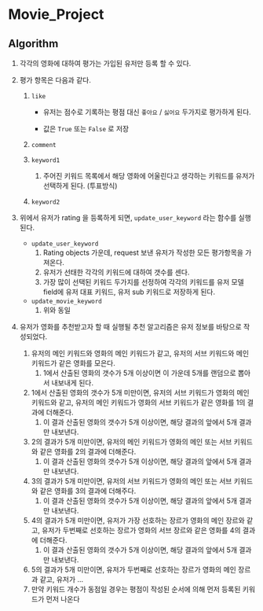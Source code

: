 # Movie_Project

## Algorithm

1.  각각의 영화에 대하여 평가는 가입된 유저만 등록 할 수 있다.

2.  평가 항목은 다음과 같다.

    1.  ``like``

        -   유저는 점수로 기록하는 평점 대신 ``좋아요`` / ``싫어요`` 두가지로 평가하게 된다.

        -   값은 ``True`` 또는 ``False`` 로 저장

    2.  ``comment``

    3.  ``keyword1``

        1.  주어진 키워드 목록에서 해당 영화에 어울린다고 생각하는 키워드를 유저가 선택하게 된다. (투표방식)

    4.  ``keyword2``

3.  위에서 유저가 rating 을 등록하게 되면, ``update_user_keyword`` 라는 함수를 실행된다.

    -   ``update_user_keyword``
        1.  Rating objects 가운데, request 보낸 유저가 작성한 모든 평가항목을 가져온다.
        2.  유저가 선태한 각각의 키워드에 대하여 갯수를 센다.
        3.  가장 많이 선택된 키워드 두가지를 선정하여 각각의 키워드를 유저 모델 field에 유저 대표 키워드, 유저 sub 키워드로 저장하게 된다.
    -   ``update_movie_keyword``
        1.  위와 동일

4.  유저가 영화를 추천받고자 할 때 실행될 추천 알고리즘은 유저 정보를 바탕으로 작성되었다.

    1.  유저의 메인 키워드와 영화의 메인 키워드가 같고, 유저의 서브 키워드와 메인 키워드가 같은 영화를 모은다.
        1.  1에서 산출된 영화의 갯수가 5개 이상이면 이 가운데 5개를 랜덤으로 뽑아서 내보내게 된다.
    2.  1에서 산출된 영화의 갯수가 5개 미만이면, 유저의 서브 키워드가 영화의 메인 키워드와 같고, 유저의 메인 키워드가 영화의 서브 키워드가 같은 영화를 1의 결과에 더해준다.
        1.  이 결과 산출된 영화의 갯수가 5개 이상이면, 해당 결과의 앞에서 5개 결과만 내보낸다. 
    3.  2의 결과가 5개 미만이면, 유저의 메인 키워드가 영화의 메인 또는 서브 키워드와 같은 영화를 2의 결과에 더해준다.
        1.  이 결과 산출된 영화의 갯수가 5개 이상이면, 해당 결과의 앞에서 5개 결과만 내보낸다. 
    4.  3의 결과가 5개 미만이면, 유저의 서브 키워드가 영화의 메인 또는 서브 키워드와 같은 영화를 3의 결과에 더해주다.
        1.  이 결과 산출된 영화의 갯수가 5개 이상이면, 해당 결과의 앞에서 5개 결과만 내보낸다. 
    5.  4의 결과가 5개 미만이면, 유저가 가장 선호하는 장르가 영화의 메인 장르와 같고, 유저가 두번째로 선호하는 장르가 영화의 서브 장르와 같은 영화를 4의 결과에 더해준다.
        1.  이 결과 산출된 영화의 갯수가 5개 이상이면, 해당 결과의 앞에서 5개 결과만 내보낸다.
    6.  5의 결과가 5개 미만이면, 유저가 두번째로 선호하는 장르가 영화의 메인 장르과 같고, 유저가 ...
    7.  만약 키워드 개수가 동점일 경우는 평점이 작성된 순서에 의해 먼저 등록된 키워드가 먼저 나온다